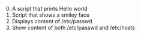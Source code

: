 0. A script that prints Hello world
1. Script that shows a smiley face
2. Displays content of /etc/passwd
3. Show content of both /etc/passwd and /etc/hosts
